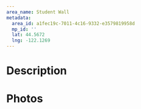 ```yaml
---
area_name: Student Wall
metadata:
  area_id: a1fec19c-7011-4c16-9332-e3579819958d
  mp_id: ''
  lat: 44.5672
  lng: -122.1269
---
```

# Description

# Photos

